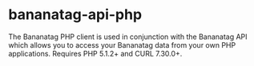 # bananatag-api-php
The Bananatag PHP client is used in conjunction with the Bananatag API which allows you to access your Bananatag data from your own PHP applications. Requires PHP 5.1.2+ and CURL 7.30.0+.
